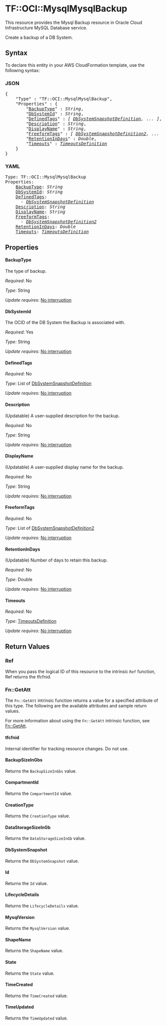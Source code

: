 # TF::OCI::MysqlMysqlBackup

This resource provides the Mysql Backup resource in Oracle Cloud Infrastructure MySQL Database service.

Create a backup of a DB System.

## Syntax

To declare this entity in your AWS CloudFormation template, use the following syntax:

### JSON

<pre>
{
    "Type" : "TF::OCI::MysqlMysqlBackup",
    "Properties" : {
        "<a href="#backuptype" title="BackupType">BackupType</a>" : <i>String</i>,
        "<a href="#dbsystemid" title="DbSystemId">DbSystemId</a>" : <i>String</i>,
        "<a href="#definedtags" title="DefinedTags">DefinedTags</a>" : <i>[ <a href="dbsystemsnapshotdefinition.md">DbSystemSnapshotDefinition</a>, ... ]</i>,
        "<a href="#description" title="Description">Description</a>" : <i>String</i>,
        "<a href="#displayname" title="DisplayName">DisplayName</a>" : <i>String</i>,
        "<a href="#freeformtags" title="FreeformTags">FreeformTags</a>" : <i>[ <a href="dbsystemsnapshotdefinition2.md">DbSystemSnapshotDefinition2</a>, ... ]</i>,
        "<a href="#retentionindays" title="RetentionInDays">RetentionInDays</a>" : <i>Double</i>,
        "<a href="#timeouts" title="Timeouts">Timeouts</a>" : <i><a href="timeoutsdefinition.md">TimeoutsDefinition</a></i>
    }
}
</pre>

### YAML

<pre>
Type: TF::OCI::MysqlMysqlBackup
Properties:
    <a href="#backuptype" title="BackupType">BackupType</a>: <i>String</i>
    <a href="#dbsystemid" title="DbSystemId">DbSystemId</a>: <i>String</i>
    <a href="#definedtags" title="DefinedTags">DefinedTags</a>: <i>
      - <a href="dbsystemsnapshotdefinition.md">DbSystemSnapshotDefinition</a></i>
    <a href="#description" title="Description">Description</a>: <i>String</i>
    <a href="#displayname" title="DisplayName">DisplayName</a>: <i>String</i>
    <a href="#freeformtags" title="FreeformTags">FreeformTags</a>: <i>
      - <a href="dbsystemsnapshotdefinition2.md">DbSystemSnapshotDefinition2</a></i>
    <a href="#retentionindays" title="RetentionInDays">RetentionInDays</a>: <i>Double</i>
    <a href="#timeouts" title="Timeouts">Timeouts</a>: <i><a href="timeoutsdefinition.md">TimeoutsDefinition</a></i>
</pre>

## Properties

#### BackupType

The type of backup.

_Required_: No

_Type_: String

_Update requires_: [No interruption](https://docs.aws.amazon.com/AWSCloudFormation/latest/UserGuide/using-cfn-updating-stacks-update-behaviors.html#update-no-interrupt)

#### DbSystemId

The OCID of the DB System the Backup is associated with.

_Required_: Yes

_Type_: String

_Update requires_: [No interruption](https://docs.aws.amazon.com/AWSCloudFormation/latest/UserGuide/using-cfn-updating-stacks-update-behaviors.html#update-no-interrupt)

#### DefinedTags

_Required_: No

_Type_: List of <a href="dbsystemsnapshotdefinition.md">DbSystemSnapshotDefinition</a>

_Update requires_: [No interruption](https://docs.aws.amazon.com/AWSCloudFormation/latest/UserGuide/using-cfn-updating-stacks-update-behaviors.html#update-no-interrupt)

#### Description

(Updatable) A user-supplied description for the backup.

_Required_: No

_Type_: String

_Update requires_: [No interruption](https://docs.aws.amazon.com/AWSCloudFormation/latest/UserGuide/using-cfn-updating-stacks-update-behaviors.html#update-no-interrupt)

#### DisplayName

(Updatable) A user-supplied display name for the backup.

_Required_: No

_Type_: String

_Update requires_: [No interruption](https://docs.aws.amazon.com/AWSCloudFormation/latest/UserGuide/using-cfn-updating-stacks-update-behaviors.html#update-no-interrupt)

#### FreeformTags

_Required_: No

_Type_: List of <a href="dbsystemsnapshotdefinition2.md">DbSystemSnapshotDefinition2</a>

_Update requires_: [No interruption](https://docs.aws.amazon.com/AWSCloudFormation/latest/UserGuide/using-cfn-updating-stacks-update-behaviors.html#update-no-interrupt)

#### RetentionInDays

(Updatable) Number of days to retain this backup.

_Required_: No

_Type_: Double

_Update requires_: [No interruption](https://docs.aws.amazon.com/AWSCloudFormation/latest/UserGuide/using-cfn-updating-stacks-update-behaviors.html#update-no-interrupt)

#### Timeouts

_Required_: No

_Type_: <a href="timeoutsdefinition.md">TimeoutsDefinition</a>

_Update requires_: [No interruption](https://docs.aws.amazon.com/AWSCloudFormation/latest/UserGuide/using-cfn-updating-stacks-update-behaviors.html#update-no-interrupt)

## Return Values

### Ref

When you pass the logical ID of this resource to the intrinsic `Ref` function, Ref returns the tfcfnid.

### Fn::GetAtt

The `Fn::GetAtt` intrinsic function returns a value for a specified attribute of this type. The following are the available attributes and sample return values.

For more information about using the `Fn::GetAtt` intrinsic function, see [Fn::GetAtt](https://docs.aws.amazon.com/AWSCloudFormation/latest/UserGuide/intrinsic-function-reference-getatt.html).

#### tfcfnid

Internal identifier for tracking resource changes. Do not use.

#### BackupSizeInGbs

Returns the <code>BackupSizeInGbs</code> value.

#### CompartmentId

Returns the <code>CompartmentId</code> value.

#### CreationType

Returns the <code>CreationType</code> value.

#### DataStorageSizeInGb

Returns the <code>DataStorageSizeInGb</code> value.

#### DbSystemSnapshot

Returns the <code>DbSystemSnapshot</code> value.

#### Id

Returns the <code>Id</code> value.

#### LifecycleDetails

Returns the <code>LifecycleDetails</code> value.

#### MysqlVersion

Returns the <code>MysqlVersion</code> value.

#### ShapeName

Returns the <code>ShapeName</code> value.

#### State

Returns the <code>State</code> value.

#### TimeCreated

Returns the <code>TimeCreated</code> value.

#### TimeUpdated

Returns the <code>TimeUpdated</code> value.

